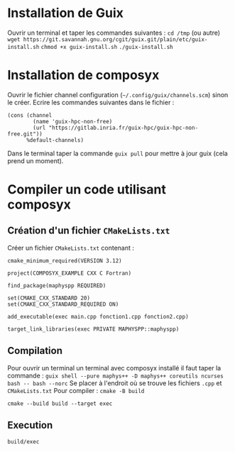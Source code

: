 # Installation de Guix

Ouvrir un terminal et taper les commandes suivantes :
`cd /tmp` (ou autre)
`wget https://git.savannah.gnu.org/cgit/guix.git/plain/etc/guix-install.sh` 
`chmod +x guix-install.sh`
`./guix-install.sh`

# Installation de composyx

Ouvrir le fichier channel configuration (`~/.config/guix/channels.scm`) sinon le créer. Ecrire les commandes suivantes dans le fichier :

```
(cons (channel
        (name 'guix-hpc-non-free)
        (url "https://gitlab.inria.fr/guix-hpc/guix-hpc-non-free.git"))
      %default-channels)
```

Dans le terminal taper la commande `guix pull` pour mettre à jour guix (cela prend un moment).

# Compiler un code utilisant composyx

## Création d'un fichier `CMakeLists.txt`

Créer un fichier `CMakeLists.txt` contenant :

```
cmake_minimum_required(VERSION 3.12)

project(COMPOSYX_EXAMPLE CXX C Fortran)

find_package(maphyspp REQUIRED)

set(CMAKE_CXX_STANDARD 20)
set(CMAKE_CXX_STANDARD_REQUIRED ON)

add_executable(exec main.cpp fonction1.cpp fonction2.cpp)

target_link_libraries(exec PRIVATE MAPHYSPP::maphyspp)
```

## Compilation 

Pour ouvrir un terminal un terminal avec composyx installé il faut taper la commande :
`guix shell --pure maphys++ -D maphys++ coreutils ncurses bash -- bash --norc`
Se placer à l'endroit où se trouve les fichiers `.cpp` et `CMakeLists.txt`
Pour compiler :
`cmake -B build`

`cmake --build build --target exec`

## Execution

`build/exec`






